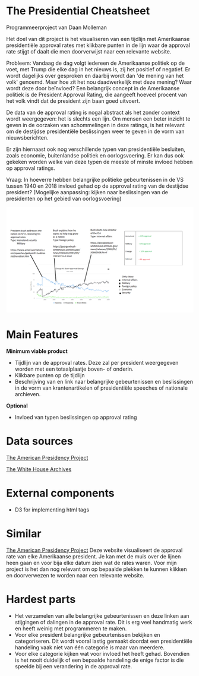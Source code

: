 # The Presidential Cheatsheet
Programmeerproject van Daan Molleman

Het doel van dit project is het visualiseren van een tijdlijn met Amerikaanse presidentiële approval rates met klikbare punten in de lijn waar de approval rate stijgt of daalt die men doorverwijst naar een relevante website.

Probleem: Vandaag de dag volgt iedereen de Amerikaanse politiek op de voet, met Trump die elke dag in het nieuws is, zij het positief of negatief. Er wordt dagelijks over gesproken en daarbij wordt dan 'de mening van het volk' genoemd. Maar hoe zit het nou daadwerkelijk met deze mening? Waar wordt deze door beïnvloed? Een belangrijk concept in de Amerikaanse politiek is de President Approval Rating, die aangeeft hoeveel procent van het volk vindt dat de president zijn baan goed uitvoert. 

De data van de approval rating is nogal abstract als het zonder context wordt weergegeven: het is slechts een lijn. Om mensen een beter inzicht te geven in de oorzaken van schommelingen in deze ratings, is het relevant om de destijdse presidentiële beslissingen weer te geven in de vorm van nieuwsberichten. 

Er zijn hiernaast ook nog verschillende typen van presidentiële besluiten, zoals economie, buitenlandse politiek en oorlogsvoering. Er kan dus ook gekeken worden welke van deze typen de meeste of minste invloed hebben op approval ratings.

Vraag: In hoeverre hebben belangrijke politieke gebeurtenissen in de VS tussen 1940 en 2018 invloed gehad op de approval rating van de destijdse president?
(Mogelijke aanpassing: kijken naar beslissingen van de presidenten op het gebied van oorlogsvoering)

![Project Sketch](https://github.com/DaanMol/project/blob/master/Images/projectsketch.png)

# Main Features

**Minimum viable product**
* Tijdlijn van de approval rates. Deze zal per president weergegeven worden met een totaalplaatje boven- of onderin.
* Klikbare punten op de tijdlijn
* Beschrijving van en link naar belangrijke gebeurtenissen en beslissingen in de vorm van krantenartikelen of presidentiële speeches of nationale archieven. 

**Optional**
* Invloed van typen beslissingen op approval rating

# Data sources 
[The American Presidency Project](https://www.presidency.ucsb.edu/statistics/data/presidential-job-approval)

[The White House Archives](https://www.archives.gov/presidential-libraries/archived-websites)

# External components
* D3 for implementing html tags 

# Similar
[The American Presidency Project](https://www.presidency.ucsb.edu/statistics/data/presidential-job-approval)
Deze website visualiseert de approval rate van elke Amerikaanse president. Je kan met de muis over de lijnen heen gaan en voor bija elke datum zien wat de rates waren. Voor mijn project is het dan nog relevant om op bepaalde plekken te kunnen klikken en doorverwezen te worden naar een relevante website.

# Hardest parts
* Het verzamelen van alle belangrijke gebeurtenissen en deze linken aan stijgingen of dalingen in de approval rate. Dit is erg veel handmatig werk en heeft weinig met programmeren te maken. 
* Voor elke president belangrijke gebeurtenissen bekijken en categoriseren. Dit wordt vooral lastig gemaakt doordat een presidentiële handeling vaak niet van één categorie is maar van meerdere.
* Voor elke categorie kijken wat voor invloed het heeft gehad. Bovendien is het nooit duidelijk of een bepaalde handeling de enige factor is die speelde bij een verandering in de approval rate. 

